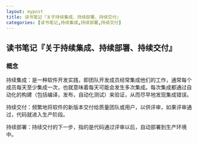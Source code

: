 ```yaml
---
layout: mypost
title: 读书笔记『关于持续集成、持续部署、持续交付』
categories: [读书笔记,持续集成,持续部署,持续交付]
---
```


## 读书笔记『关于持续集成、持续部署、持续交付』

### 概念

持续集成：是一种软件开发实践，即团队开发成员经常集成他们的工作，通常每个成员每天至少集成一次，也就意味着每天可能会发生多次集成。每次集成都通过自动化的构建（包括编译，发布，自动化测试）来验证，从而尽早地发现集成错误。

持续交付：频繁地将软件的新版本交付给质量团队或用户，以供评审，如果评审通过，代码就进入生产阶段。

持续部署：持续交付的下一步，指的是代码通过评审以后，自动部署到生产环境中。
